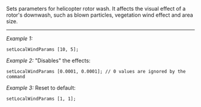 Sets parameters for helicopter rotor wash.
It affects the visual effect of a rotor's downwash, such as blown particles, vegetation wind effect and area size.


---
*Example 1:*
```sqf
setLocalWindParams [10, 5];
```

*Example 2:*
"Disables" the effects:

```sqf
setLocalWindParams [0.0001, 0.0001]; // 0 values are ignored by the command
```

*Example 3:*
Reset to default:
```sqf
setLocalWindParams [1, 1];
```